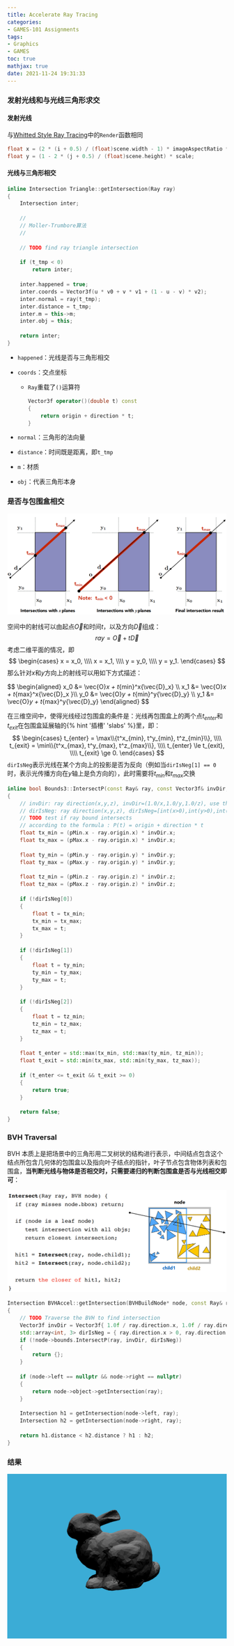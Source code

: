 ```yaml
---
title: Accelerate Ray Tracing
categories: 
- GAMES-101 Assignments
tags:
- Graphics
- GAMES
toc: true
mathjax: true
date: 2021-11-24 19:31:33
---
```


### 发射光线和与光线三角形求交

#### 发射光线

与[Whitted Style Ray Tracing](https://silhouettesforyou.github.io/2021/11/22/21/)中的`Render`函数相同

```c++
float x = (2 * (i + 0.5) / (float)scene.width - 1) * imageAspectRatio * scale;
float y = (1 - 2 * (j + 0.5) / (float)scene.height) * scale;
```

#### 光线与三角形相交

```c++
inline Intersection Triangle::getIntersection(Ray ray)
{
    Intersection inter;

    //
    // Moller-Trumbore算法 
    //

    // TODO find ray triangle intersection

    if (t_tmp < 0)
        return inter;

    inter.happened = true;
    inter.coords = Vector3f(u * v0 + v * v1 + (1 - u - v) * v2);
    inter.normal = ray(t_tmp);
    inter.distance = t_tmp;
    inter.m = this->m;
    inter.obj = this;

    return inter;
}
```

* `happened`：光线是否与三角形相交

* `coords`：交点坐标

  * `Ray`重载了`()`运算符

    ```c++
    Vector3f operator()(double t) const
    {
        return origin + direction * t;
    }
    ```

* `normal`：三角形的法向量

* `distance`：时间既是距离，即`t_tmp`

* `m`：材质

* `obj`：代表三角形本身

### 是否与包围盒相交

<center>
    <img src="23/ray-intersection-with-axis-aligned-box.png" />
</center>

空间中的射线可以由起点$\vec{O}$和时间$t$，以及方向$\vec{D}$组成：
$$
ray = \vec{O} + t\vec{D}
$$
考虑二维平面的情况，即
$$
\begin{cases}
x = x_0, \\\\
x = x_1, \\\\
y = y_0, \\\\
y = y_1.
\end{cases}
$$
那么针对$x$和$y$方向上的射线可以用如下方式描述：

$$
\begin{aligned}
x_0 &= \vec{O}_x + t_\{min\}^x{\vec{D}_x} \\\\
x_1 &= \vec{O}_x + t_\{max\}^x{\vec{D}_x }\\\\
y_0 &= \vec{O}_y + t_\{min\}^y{\vec{D}_y} \\\\
y_1 &= \vec{O}_y + t_\{max}^y{\vec{D}_y}
\end{aligned}
$$


在三维空间中，使得光线经过包围盒的条件是：光线再包围盒上的两个点$t_{enter}$和$t_{exit}$在包围盒延展轴的{% hint '插槽' 'slabs' %}里，即：
$$
\begin{cases}
t_{enter} = \max\\{t^x_{min}, t^y_{min}, t^z_{min}\\}, \\\\
t_{exit} = \min\\{t^x_{max}, t^y_{max}, t^z_{max}\\}, \\\\
t_{enter} \le t_{exit}, \\\\
t_{exit} \ge 0.
\end{cases}
$$
`dirIsNeg`表示光线在某个方向上的投影是否为反向（例如当`dirIsNeg[1] == 0`时，表示光传播方向在$y$轴上是负方向的），此时需要将$t_{min}$和$t_{max}$交换


```c++
inline bool Bounds3::IntersectP(const Ray& ray, const Vector3f& invDir, const std::array<int, 3>& dirIsNeg) const
{
    // invDir: ray direction(x,y,z), invDir=(1.0/x,1.0/y,1.0/z), use this because Multiply is faster that Division
    // dirIsNeg: ray direction(x,y,z), dirIsNeg=[int(x>0),int(y>0),int(z>0)], use this to simplify your logic
    // TODO test if ray bound intersects
    // according to the formula : P(t) = origin + direction * t
    float tx_min = (pMin.x - ray.origin.x) * invDir.x;
    float tx_max = (pMax.x - ray.origin.x) * invDir.x;

    float ty_min = (pMin.y - ray.origin.y) * invDir.y;
    float ty_max = (pMax.y - ray.origin.y) * invDir.y;

    float tz_min = (pMin.z - ray.origin.z) * invDir.z;
    float tz_max = (pMax.z - ray.origin.z) * invDir.z;

    if (!dirIsNeg[0])
    {
    	float t = tx_min;
    	tx_min = tx_max;
    	tx_max = t;
    }

    if (!dirIsNeg[1])
    {
    	float t = ty_min;
    	ty_min = ty_max;
    	ty_max = t;
    }

    if (!dirIsNeg[2])
    {
    	float t = tz_min;
    	tz_min = tz_max;
    	tz_max = t;
    }

    float t_enter = std::max(tx_min, std::max(ty_min, tz_min));
    float t_exit = std::min(tx_max, std::min(ty_max, tz_max));

    if (t_enter <= t_exit && t_exit >= 0)
    {
    	return true;
    }

    return false;
}
```

### BVH Traversal

BVH 本质上是把场景中的三角形用二叉树状的结构进行表示，中间结点包含这个结点所包含几何体的包围盒以及指向叶子结点的指针，叶子节点包含物体列表和包围盒，**当判断光线与物体是否相交时，只需要递归的判断包围盒是否与光线相交即可**：

<center>
    <img src="23/bvh.png" />
</center>

```c++
Intersection BVHAccel::getIntersection(BVHBuildNode* node, const Ray& ray) const
{
    // TODO Traverse the BVH to find intersection
    Vector3f invDir = Vector3f{ 1.0f / ray.direction.x, 1.0f / ray.direction.y, 1.0f / ray.direction.z };
    std::array<int, 3> dirIsNeg = { ray.direction.x > 0, ray.direction.y > 0, ray.direction.z > 0 };
    if (!node->bounds.IntersectP(ray, invDir, dirIsNeg))
    {
    	return {};
    }

    if (node->left == nullptr && node->right == nullptr)
    {
    	return node->object->getIntersection(ray);
    }

    Intersection h1 = getIntersection(node->left, ray);
    Intersection h2 = getIntersection(node->right, ray);
    
    return h1.distance < h2.distance ? h1 : h2;
}
```

### 结果

<center>
    <img src="23/binary.png" />
</center>
